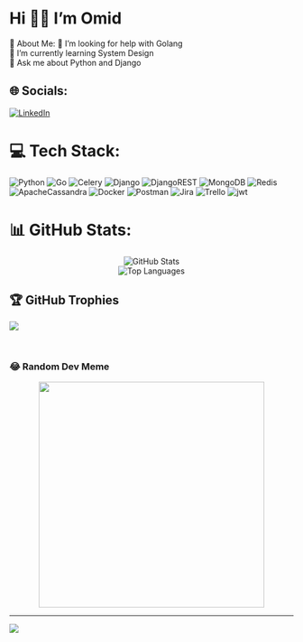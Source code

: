 # Hi 👋🏻 I’m Omid
💫 About Me:
🤝 I’m looking for help with Golang<br>🌱 I’m currently learning System Design<br>💬 Ask me about Python and Django


## 🌐 Socials:
[![LinkedIn](https://img.shields.io/badge/LinkedIn-%230077B5.svg?logo=linkedin&logoColor=white)](https://linkedin.com/in/omid-abdolvand) 

# 💻 Tech Stack:
![Python](https://img.shields.io/badge/python-3670A0?style=flat-square&logo=python&logoColor=ffdd54) ![Go](https://img.shields.io/badge/go-%2300ADD8.svg?style=flat-square&logo=go&logoColor=white) ![Celery](https://img.shields.io/badge/celery-%23a9cc54.svg?style=flat-square&logo=celery&logoColor=ddf4a4) ![Django](https://img.shields.io/badge/django-%23092E20.svg?style=flat-square&logo=django&logoColor=white) ![DjangoREST](https://img.shields.io/badge/DJANGO-REST-ff1709?style=flat-square&logo=django&logoColor=white&color=ff1709&labelColor=gray) ![MongoDB](https://img.shields.io/badge/MongoDB-%234ea94b.svg?style=flat-square&logo=mongodb&logoColor=white) ![Redis](https://img.shields.io/badge/redis-%23DD0031.svg?style=flat-square&logo=redis&logoColor=white) ![ApacheCassandra](https://img.shields.io/badge/cassandra-%231287B1.svg?style=flat-square&logo=apache-cassandra&logoColor=white) ![Docker](https://img.shields.io/badge/docker-%230db7ed.svg?style=flat-square&logo=docker&logoColor=white) ![Postman](https://img.shields.io/badge/Postman-FF6C37?style=flat-square&logo=postman&logoColor=white) ![Jira](https://img.shields.io/badge/jira-%230A0FFF.svg?style=flat-square&logo=jira&logoColor=white) ![Trello](https://img.shields.io/badge/Trello-%23026AA7.svg?style=flat-square&logo=Trello&logoColor=white) ![jwt](https://img.shields.io/badge/JWT-black?style=flat-square&amp;logo=JSON%20web%20tokens)

# 📊 GitHub Stats:
<div align="center">
  <img src="https://github-readme-stats.vercel.app/api?username=OMID-ABDOLVAND&theme=default&hide_border=false&include_all_commits=false&count_private=false" alt="GitHub Stats" /> </br>
  <img src="https://github-readme-stats.vercel.app/api/top-langs/?username=OMID-ABDOLVAND&theme=default&hide_border=false&include_all_commits=false&count_private=false&layout=compact" alt="Top Languages" />
</div>


## 🏆 GitHub Trophies
![](https://github-profile-trophy.vercel.app/?username=OMID-ABDOLVAND&theme=flat&margin-w=15)

</br>

### 😂 Random Dev Meme
<div align="center">
  <img src='https://memer-new.vercel.app/' style="height: 400px;"/>
</div>

---
[![](https://visitcount.itsvg.in/api?id=OMID-ABDOLVAND&icon=0&color=0)](https://visitcount.itsvg.in)

<!-- Proudly created with GPRM ( https://gprm.itsvg.in ) -->
